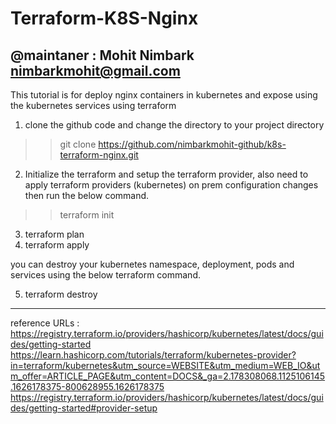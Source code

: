 # Terraform-K8S-Nginx

@maintaner : Mohit Nimbark nimbarkmohit@gmail.com
---------------------------------------------------

This tutorial is for deploy nginx containers in kubernetes and expose using the kubernetes services using terraform 

1. clone the github code and change the directory to your project directory
>> git clone https://github.com/nimbarkmohit-github/k8s-terraform-nginx.git

2. Initialize the terraform and setup the terraform provider, also need to apply terraform providers (kubernetes) on prem configuration changes then run the below command. 
>> terraform init

3. terraform plan
4. terraform apply

you can destroy your kubernetes namespace, deployment, pods and services using the below terraform command.

5. terraform destroy


-----------------------------------------------------------------------------------------------
reference URLs : 
https://registry.terraform.io/providers/hashicorp/kubernetes/latest/docs/guides/getting-started
https://learn.hashicorp.com/tutorials/terraform/kubernetes-provider?in=terraform/kubernetes&utm_source=WEBSITE&utm_medium=WEB_IO&utm_offer=ARTICLE_PAGE&utm_content=DOCS&_ga=2.178308068.1125106145.1626178375-800628955.1626178375
https://registry.terraform.io/providers/hashicorp/kubernetes/latest/docs/guides/getting-started#provider-setup
